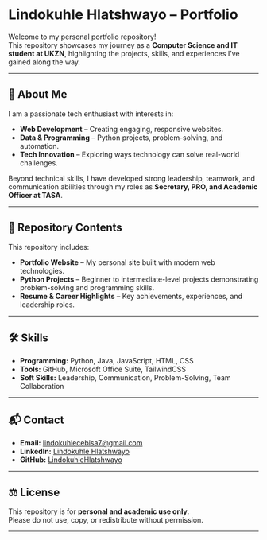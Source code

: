 # Lindokuhle Hlatshwayo – Portfolio  

Welcome to my personal portfolio repository!  
This repository showcases my journey as a **Computer Science and IT student at UKZN**, highlighting the projects, skills, and experiences I’ve gained along the way.  

---

## 🌟 About Me  
I am a passionate tech enthusiast with interests in:  
- **Web Development** – Creating engaging, responsive websites.  
- **Data & Programming** – Python projects, problem-solving, and automation.  
- **Tech Innovation** – Exploring ways technology can solve real-world challenges.  

Beyond technical skills, I have developed strong leadership, teamwork, and communication abilities through my roles as **Secretary, PRO, and Academic Officer at TASA**.  

---

## 📂 Repository Contents  
This repository includes:  
- **Portfolio Website** – My personal site built with modern web technologies.  
- **Python Projects** – Beginner to intermediate-level projects demonstrating problem-solving and programming skills.  
- **Resume & Career Highlights** – Key achievements, experiences, and leadership roles.  

---

## 🛠️ Skills  
- **Programming:** Python, Java, JavaScript, HTML, CSS  
- **Tools:** GitHub, Microsoft Office Suite, TailwindCSS  
- **Soft Skills:** Leadership, Communication, Problem-Solving, Team Collaboration  

---

## 📬 Contact  
- **Email:** [lindokuhlecebisa7@gmail.com](mailto:lindokuhlecebisa7@gmail.com)  
- **LinkedIn:** [Lindokuhle Hlatshwayo](https://www.linkedin.com/in/lindokuhle-hlatshwayo-00b024381/)
- **GitHub:** [LindokuhleHlatshwayo](https://github.com/LindokuhleHlatshwayo)  

---

## ⚖️ License  
This repository is for **personal and academic use only**.  
Please do not use, copy, or redistribute without permission.  

---
